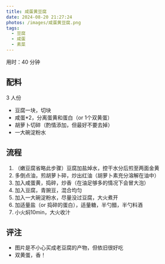 ```yaml
---
title: 咸蛋黄豆腐
date: 2024-08-20 21:27:24
photos: /images/咸蛋黄豆腐.png
tags:
  - 豆腐
  - 咸蛋
  - 素菜
---
```


用时：40 分钟

## 配料

3 人份

- 豆腐一块，切块
- 咸蛋*2，分离蛋黄和蛋白（or 1个双黄蛋）
- 胡萝卜切碎（酌情添加，但最好不要去掉）
- 一大碗淀粉水

<!--more-->

## 流程

1. （嫩豆腐省略此步骤）豆腐加盐焯水，控干水分后煎至两面金黄
2. 多倒点油，煎胡萝卜碎，炒出红油（胡萝卜素充分溶解在油中）
3. 加入咸蛋黄，捣碎，炒香（在油足够多的情况下会冒大泡）
4. 加入豆腐，青豌豆，混合均匀
5. 加入一大碗淀粉水，尽量没过豆腐，大火煮开
6. 加适量盐（or 捣碎的蛋白），适量糖，半勺醋，半勺料酒
7. 小火焖10min，大火收汁

## 评注

- 图片是不小心买成老豆腐的产物，但依旧很好吃
- 双黄蛋，香！
